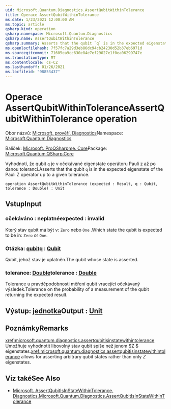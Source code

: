 ```yaml
---
uid: Microsoft.Quantum.Diagnostics.AssertQubitWithinTolerance
title: Operace AssertQubitWithinTolerance
ms.date: 1/23/2021 12:00:00 AM
ms.topic: article
qsharp.kind: operation
qsharp.namespace: Microsoft.Quantum.Diagnostics
qsharp.name: AssertQubitWithinTolerance
qsharp.summary: Asserts that the qubit `q` is in the expected eigenstate of the Pauli Z operator up to a given tolerance.
ms.openlocfilehash: 7f57fc7a29d3eb86dc94cb24230d52b37eb6971d
ms.sourcegitcommit: 71605ea9cc630e84e7ef29027e1f0ea06299747e
ms.translationtype: MT
ms.contentlocale: cs-CZ
ms.lasthandoff: 01/26/2021
ms.locfileid: "98853437"
---
```

# <a name="assertqubitwithintolerance-operation"></a><span data-ttu-id="75a97-102">Operace AssertQubitWithinTolerance</span><span class="sxs-lookup"><span data-stu-id="75a97-102">AssertQubitWithinTolerance operation</span></span>

<span data-ttu-id="75a97-103">Obor názvů: [Microsoft. prověří. Diagnostics](xref:Microsoft.Quantum.Diagnostics)</span><span class="sxs-lookup"><span data-stu-id="75a97-103">Namespace: [Microsoft.Quantum.Diagnostics](xref:Microsoft.Quantum.Diagnostics)</span></span>

<span data-ttu-id="75a97-104">Balíček: [Microsoft. ProQSharpme. Core](https://nuget.org/packages/Microsoft.Quantum.QSharp.Core)</span><span class="sxs-lookup"><span data-stu-id="75a97-104">Package: [Microsoft.Quantum.QSharp.Core](https://nuget.org/packages/Microsoft.Quantum.QSharp.Core)</span></span>


<span data-ttu-id="75a97-105">Vyhodnotí, že qubit `q` je v očekávané eigenstate operátoru Pauli z až po danou toleranci.</span><span class="sxs-lookup"><span data-stu-id="75a97-105">Asserts that the qubit `q` is in the expected eigenstate of the Pauli Z operator up to a given tolerance.</span></span>

```qsharp
operation AssertQubitWithinTolerance (expected : Result, q : Qubit, tolerance : Double) : Unit
```


## <a name="input"></a><span data-ttu-id="75a97-106">Vstup</span><span class="sxs-lookup"><span data-stu-id="75a97-106">Input</span></span>

### <a name="expected--__invalidresult__"></a><span data-ttu-id="75a97-107">očekáváno __: <Result> neplatné__</span><span class="sxs-lookup"><span data-stu-id="75a97-107">expected : __invalid<Result>__</span></span>

<span data-ttu-id="75a97-108">Který stav qubit má být v: `Zero` nebo `One` .</span><span class="sxs-lookup"><span data-stu-id="75a97-108">Which state the qubit is expected to be in: `Zero` or `One`.</span></span>


### <a name="q--qubit"></a><span data-ttu-id="75a97-109">Otázka: [qubit](xref:microsoft.quantum.lang-ref.qubit)</span><span class="sxs-lookup"><span data-stu-id="75a97-109">q : [Qubit](xref:microsoft.quantum.lang-ref.qubit)</span></span>

<span data-ttu-id="75a97-110">Qubit, jehož stav je uplatněn.</span><span class="sxs-lookup"><span data-stu-id="75a97-110">The qubit whose state is asserted.</span></span>


### <a name="tolerance--double"></a><span data-ttu-id="75a97-111">tolerance: [Double](xref:microsoft.quantum.lang-ref.double)</span><span class="sxs-lookup"><span data-stu-id="75a97-111">tolerance : [Double](xref:microsoft.quantum.lang-ref.double)</span></span>

<span data-ttu-id="75a97-112">Tolerance u pravděpodobnosti měření qubit vracející očekávaný výsledek.</span><span class="sxs-lookup"><span data-stu-id="75a97-112">Tolerance on the probability of a measurement of the qubit returning the expected result.</span></span>



## <a name="output--unit"></a><span data-ttu-id="75a97-113">Výstup: [jednotka](xref:microsoft.quantum.lang-ref.unit)</span><span class="sxs-lookup"><span data-stu-id="75a97-113">Output : [Unit](xref:microsoft.quantum.lang-ref.unit)</span></span>



## <a name="remarks"></a><span data-ttu-id="75a97-114">Poznámky</span><span class="sxs-lookup"><span data-stu-id="75a97-114">Remarks</span></span>

<span data-ttu-id="75a97-115"><xref:microsoft.quantum.diagnostics.assertqubitisinstatewithintolerance> Umožňuje vyhodnotit libovolný stav qubit spíše než jenom $Z $ eigenstates.</span><span class="sxs-lookup"><span data-stu-id="75a97-115"><xref:microsoft.quantum.diagnostics.assertqubitisinstatewithintolerance> allows for asserting arbitrary qubit states rather than only $Z$ eigenstates.</span></span>

## <a name="see-also"></a><span data-ttu-id="75a97-116">Viz také</span><span class="sxs-lookup"><span data-stu-id="75a97-116">See Also</span></span>

- [<span data-ttu-id="75a97-117">Microsoft. AssertQubitIsInStateWithinTolerance. Diagnostics.</span><span class="sxs-lookup"><span data-stu-id="75a97-117">Microsoft.Quantum.Diagnostics.AssertQubitIsInStateWithinTolerance</span></span>](xref:Microsoft.Quantum.Diagnostics.AssertQubitIsInStateWithinTolerance)